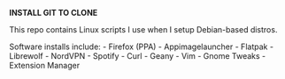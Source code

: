 **INSTALL GIT TO CLONE**

This repo contains Linux scripts I use when I setup Debian-based distros.

Software installs include:
	- Firefox (PPA)
	- Appimagelauncher
	- Flatpak
	- Librewolf
	- NordVPN
	- Spotify
	- Curl
	- Geany
	- Vim
	- Gnome Tweaks
	- Extension Manager
